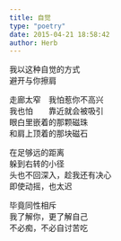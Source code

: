 ```yaml
---  
title: 自觉  
type: "poetry"  
date: 2015-04-21 18:58:42  
author: Herb  
---  
```

我以这种自觉的方式  
避开与你擦肩  

走廊太窄　我怕惹你不高兴  
我也怕　　靠近就会被吸引  
眼白里嵌着的那颗磁珠  
和肩上顶着的那块磁石  

在足够远的距离  
躲到右转的小径  
头也不回深入，趁我还有决心  
即使动摇，也太迟  

毕竟同性相斥  
我了解你，更了解自己  
不必痴，不必自讨苦吃